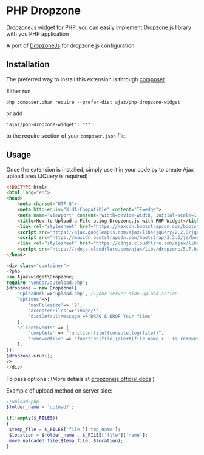 PHP Dropzone
=============
DropzoneJs widget for PHP, you can easily implement Dropzone.js library with you PHP application

A port of [DropzoneJs](http://www.dropzonejs.com/) for dropzone js configuration

Installation
------------

The preferred way to install this extension is through [composer](http://getcomposer.org/download/).

Either run

```
php composer.phar require --prefer-dist ajaz/php-dropzone-widget
```

or add

```
"ajaz/php-dropzone-widget": "*"
```

to the require section of your `composer.json` file.


Usage
-----

Once the extension is installed, simply use it in your code by to create Ajax upload area (JQuery is required) :

```html
<!DOCTYPE html>
<html lang="en">
<head>
    <meta charset="UTF-8">
    <meta http-equiv="X-UA-Compatible" content="IE=edge">
    <meta name="viewport" content="width=device-width, initial-scale=1.0">
    <title>How to Upload a File using Dropzone.js with PHP Widget</title>
    <link rel="stylesheet" href="https://maxcdn.bootstrapcdn.com/bootstrap/3.3.6/css/bootstrap.min.css" />
    <script src="https://ajax.googleapis.com/ajax/libs/jquery/2.2.0/jquery.min.js"></script>
    <script src="https://maxcdn.bootstrapcdn.com/bootstrap/3.3.6/js/bootstrap.min.js"></script>        
    <link rel="stylesheet" href="https://cdnjs.cloudflare.com/ajax/libs/dropzone/5.7.0/dropzone.min.css" />
    <script src="https://cdnjs.cloudflare.com/ajax/libs/dropzone/5.7.0/dropzone.min.js"></script>
</head>
```
```php
<div class="container">
<?php 
use Ajaz\widget\Dropzone;
require 'vendor/autoload.php';
$dropzone = new Dropzone([
    'uploadUrl'=>'upload.php', //your server side upload action
    'options'=>[
        'maxFilesize'=> '2',
        'acceptedFiles'=>'image/*',
        'dictDefaultMessage'=>'DRAG & DROP Your files'
    ],
    'clientEvents' => [
        'complete' => "function(file){console.log(file)}",
        'removedfile' => "function(file){alert(file.name + ' is removed')}"
    ],
]);
$dropzone->run();
?>
</div>
```
</body>
</html>

To pass options : (More details at [dropzonejs official docs](http://www.dropzonejs.com/#toc_6) )

Example of upload method on server side:

```php
//upload.php
$folder_name = 'upload/';

if(!empty($_FILES))
{
 $temp_file = $_FILES['file']['tmp_name'];
 $location = $folder_name . $_FILES['file']['name'];
 move_uploaded_file($temp_file, $location);
}
```
